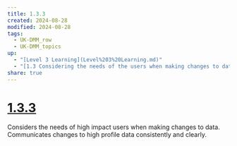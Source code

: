 ```yaml
---
title: 1.3.3
created: 2024-08-28
modified: 2024-08-28
tags:
  - UK-DMM_row
  - UK-DMM_topics
up:
  - "[Level 3 Learning](Level%203%20Learning.md)"
  - "[1.3 Considering the needs of the users when making changes to data](1.3%20Considering%20the%20needs%20of%20the%20users%20when%20making%20changes%20to%20data.md)"
share: true
---
```

# [1.3.3](1.3.3.md)

Considers the needs of high impact users when making changes to data. Communicates changes to high profile data consistently and clearly.
